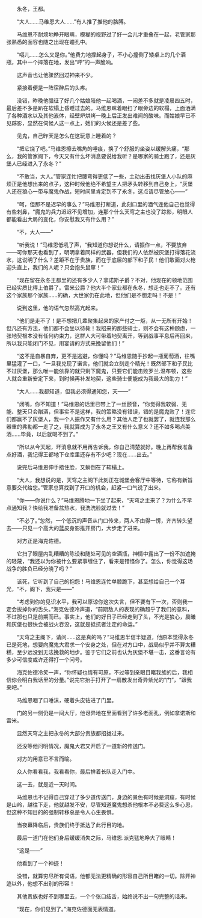 　　永冬，王都。

　　“大人……马维恩大人……”有人推了推他的胳膊。

　　马维恩不耐烦地睁开眼睛，模糊的视野过了好一会儿才重叠在一起，老管家那张熟悉的面容也随之出现在瞳孔中。

　　“嗝儿……怎么又是你。”他费力地撑起身子，不小心撞倒了矮桌上的几个酒瓶，其中一个摔落在地，发出“呯”的一声脆响。

　　这声音也让他骤然回过神来不少。

　　紧接着便是一阵宿醉后的头疼。

　　没错，昨晚他强征了好几个姑娘陪他一起喝酒，一闹差不多就是凌晨四五时，最后差不多是趴在软榻上昏睡过去的。马维恩眯着眼扫了眼旁边的软榻，上面洒满了各种酒水以及其他液体，经壁炉烘烤一晚上后正发出难闻的酸味。而姑娘早已不见踪影，显然在伺候人这一点上，她们的火候还是差了些。

　　见鬼，自己昨天是怎么在这玩意上睡着的？

　　“把它烧了吧。”马维恩擦去嘴角的唾痕，换了个舒服的坐姿以缓解头痛，“那么，我的管家阁下，今天又有什么坏消息要说给我听？是哪家的骑士跑了，还是灰堡人已经进入了永冬？”

　　“不敢当，大人。”管家连忙把腰弯得更低了一些，主动出击找灰堡人小队的麻烦正是他想出来的点子，这种时候他绝不希望主人把矛头转移到自己身上，“灰堡人还在狼心一带与魔鬼作战，短时间里肯定到不了永冬，这点请尽管放心——”

　　“呵，但那不是迟早的事么？”马维恩打断道，此刻口里的酒气连他自己也觉得有些刺鼻，“魔鬼的兵力迟迟不见增加，连那个什么天穹之主也没了踪影，明眼人都能看出大局的变化，你安慰我又有什么用？”

　　“不，大人——”

　　“听我说！”马维恩低吼了声，“我知道你想说什么，请振作一点，不要放弃——可你那天也看到了，明明拿着同样的武器，但我们的人依然被灰堡打得落花流水，这说明了什么？差距不在于贵族，而在于底层的部下和子民！他们敢面对火枪迎头直上，我们的人呢？只会抱头鼠窜！”

　　“现在留在永冬王都里的还有多少人？拿诺斯子爵？不对，他现在的领地范围已经实质比得上伯爵了。雷米公爵？他大半个家业都在永冬，想走也走不了。还有这个家族那个家族……的确，大世家仍在此地，但他们是不想走吗！不是！”

　　说到这里，他的语气忽然高亢起来。

　　“他们是走不了！是不想把几辈聚集起来的家产付之一炬，从一无所有开始！但凡还有方法，他们都不会坐以待毙！我招来的那些骑士，则不会有这种顾虑，一张地契根本没有任何约束力，这群人大可带着地契离开，等到战事平息后再回来，所以我只能闭门不见，用宴请的方式来挽留他们！”

　　“这不是自暴自弃，更不是逃避，你懂吗？”马维恩随手抄起一瓶葡萄酒，往嘴里猛灌了一口，“一旦我兑现了诺言，他们就会立刻走个精光！既然部下和子民比不过灰堡，那么唯一能依靠的就只剩下魔鬼，只要它们能击败罗兰.温布顿，这些人就会重新安定下来，到时候再补发地契，这些骑士便能成为我最大的助力！”

　　“大人……我都知道，但我必须得通知您，天——”

　　“闭嘴，你不知道！”马维恩的话里已带上了一丝颤音，“你觉得我软弱、无能、整天只会酗酒，但事实不是这样，我的策略没有错误，错的是魔鬼败了！连它们都赢不了灰堡人，我一个人振作又有什么用？其他人走了也就罢了，就连我那么器重的弗勒都一走了之，我就算成为了永冬之王又有什么意义？还不如多喝点美酒……毕竟，以后就喝不到了。”

　　“所以从今天起，坏消息就不用再告诉我，你自己清楚就好。晚上再帮我准备点好酒，我记得王都地下仓库里还存有不少吧？现在……出去。”

　　说完后马维恩伸手捂住脸，又躺倒在了软榻上。

　　“大人，我想说的是，天穹之主阁下此刻正在城堡会客厅中等待，它称有新旨意要交代给您。”管家总算找到了开口的机会，赶紧一口气说了出来。

　　“你——你说什么？”马维恩腾地一下坐了起来，“天穹之主来了？为什么不早点通知我？快给我准备盆热水，我洗洗脸就过去！”

　　“不必了。”忽然，一个低沉的声音从门口传来，两人不由得一愣，齐齐转头望去——只见一个高大的蓝皮身影推开房门，大步走了进来。

　　对方正是海克佐德。

　　它扫了眼屋内乱糟糟的陈设和随处可见的空酒瓶，神情中露出了一份不加遮掩的轻蔑，“我还以为你被什么要紧事缠住了，看来是错怪你了。怎么，你觉得这场战争的胜负已经分晓了吗？”

　　该死，它听到了自己的抱怨！马维恩连忙单膝跪下，甚至想给自己一个耳光，“不，阁下，我只是——”

　　“考虑到你的见识水平，我可以原谅你这次失言，但不要有下一次，否则我一定会拔掉你的舌头。”海克佐德冷声道，“前期敌人的表现的确超乎了我们的意料，不过那也只是前期而已。事实上，他们的好日子已经走到了头，不光是狼心，晨曦和灰堡也很快会被战火吞没，这就是抵抗者注定的命运。”

　　“天穹之主阁下，请问……这是真的吗？”马维恩半信半疑道，他原本觉得永冬已是死地，想要向魔鬼大君求一个安身之处，但在对方口中，战局似乎并不算太糟糕，至少远没到无法挽救的地步。鉴于它们之前也认为灰堡不堪一击，这番言论有多少可信度或许还得打一个问号。

　　海克佐德冷笑一声，“你怀疑也情有可原，不过等到亲眼目睹我族的后，我相信你会明白我话里的分量。”说完它抬手打开了一扇散发出奇异紫光的“门”，“跟我来吧。”

　　马维恩咽了口唾沫，硬着头皮钻进了门里。

　　门的另一侧仍是一间大厅，他讶异地在里面看到了许多老面孔，例如拿诺斯和雷米。

　　显然天穹之主把永冬的大部分贵族都招拢过来。

　　还没等他问明情况，魔鬼大君又开启了一道新的传送门。

　　对方的用意已不言而喻。

　　众人你看看我，我看看你，最后排着长队走入门中。

　　这一去，就是近一天时间。

　　马维恩也不记得自己穿过了多少道传送门，身边的景色有时候是洞窟，有时候是山岭，越往下走，他就越发不安，尽管知道魔鬼想杀他根本不必费这么多心思，但这种不知目的的强制转移总是令人心生畏惧。

　　当夜幕降临后，贵族们终于抵达了此行目的地。

　　最后一道门在他们身后缓缓消失之际，马维恩.派克猛地睁大了眼睛！

　　“这是——”

　　他看到了一个神迹！

　　没错，就算穷尽所有词语，他都无法更精确的形容自己所目睹的一切。除开神迹以外，他想不出别的形容！

　　其他贵族也好不到哪里去，一个个张口结舌，始终说不出一句完整的话来。

　　“现在，你们见到了。”海克佐德面无表情道。
